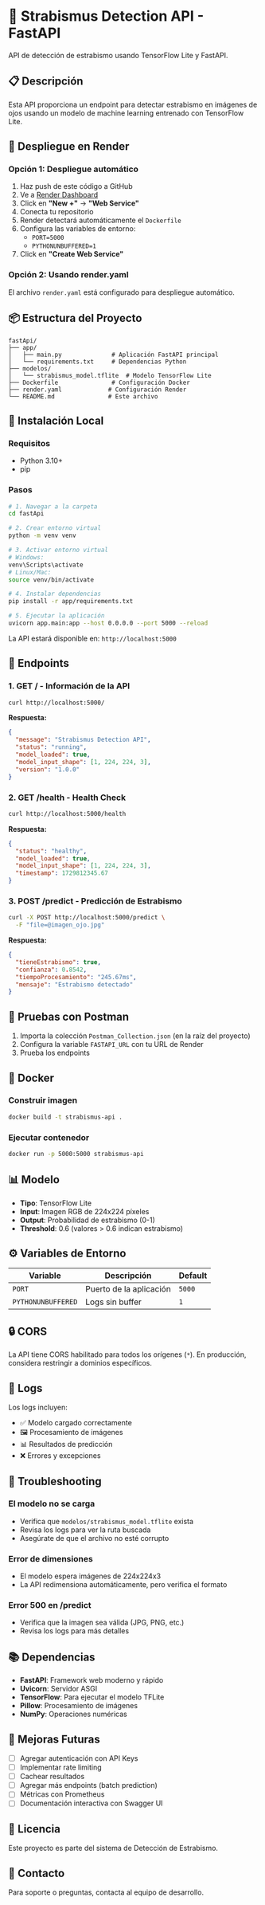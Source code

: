 # 🤖 Strabismus Detection API - FastAPI

API de detección de estrabismo usando TensorFlow Lite y FastAPI.

## 📋 Descripción

Esta API proporciona un endpoint para detectar estrabismo en imágenes de ojos usando un modelo de machine learning entrenado con TensorFlow Lite.

## 🚀 Despliegue en Render

### Opción 1: Despliegue automático

1. Haz push de este código a GitHub
2. Ve a [Render Dashboard](https://dashboard.render.com/)
3. Click en **"New +"** → **"Web Service"**
4. Conecta tu repositorio
5. Render detectará automáticamente el `Dockerfile`
6. Configura las variables de entorno:
   - `PORT=5000`
   - `PYTHONUNBUFFERED=1`
7. Click en **"Create Web Service"**

### Opción 2: Usando render.yaml

El archivo `render.yaml` está configurado para despliegue automático.

## 📦 Estructura del Proyecto

```
fastApi/
├── app/
│   ├── main.py              # Aplicación FastAPI principal
│   └── requirements.txt     # Dependencias Python
├── modelos/
│   └── strabismus_model.tflite  # Modelo TensorFlow Lite
├── Dockerfile               # Configuración Docker
├── render.yaml             # Configuración Render
└── README.md               # Este archivo
```

## 🔧 Instalación Local

### Requisitos
- Python 3.10+
- pip

### Pasos

```bash
# 1. Navegar a la carpeta
cd fastApi

# 2. Crear entorno virtual
python -m venv venv

# 3. Activar entorno virtual
# Windows:
venv\Scripts\activate
# Linux/Mac:
source venv/bin/activate

# 4. Instalar dependencias
pip install -r app/requirements.txt

# 5. Ejecutar la aplicación
uvicorn app.main:app --host 0.0.0.0 --port 5000 --reload
```

La API estará disponible en: `http://localhost:5000`

## 📡 Endpoints

### 1. **GET /** - Información de la API
```bash
curl http://localhost:5000/
```

**Respuesta:**
```json
{
  "message": "Strabismus Detection API",
  "status": "running",
  "model_loaded": true,
  "model_input_shape": [1, 224, 224, 3],
  "version": "1.0.0"
}
```

### 2. **GET /health** - Health Check
```bash
curl http://localhost:5000/health
```

**Respuesta:**
```json
{
  "status": "healthy",
  "model_loaded": true,
  "model_input_shape": [1, 224, 224, 3],
  "timestamp": 1729812345.67
}
```

### 3. **POST /predict** - Predicción de Estrabismo
```bash
curl -X POST http://localhost:5000/predict \
  -F "file=@imagen_ojo.jpg"
```

**Respuesta:**
```json
{
  "tieneEstrabismo": true,
  "confianza": 0.8542,
  "tiempoProcesamiento": "245.67ms",
  "mensaje": "Estrabismo detectado"
}
```

## 🧪 Pruebas con Postman

1. Importa la colección `Postman_Collection.json` (en la raíz del proyecto)
2. Configura la variable `FASTAPI_URL` con tu URL de Render
3. Prueba los endpoints

## 🐳 Docker

### Construir imagen
```bash
docker build -t strabismus-api .
```

### Ejecutar contenedor
```bash
docker run -p 5000:5000 strabismus-api
```

## 📊 Modelo

- **Tipo**: TensorFlow Lite
- **Input**: Imagen RGB de 224x224 píxeles
- **Output**: Probabilidad de estrabismo (0-1)
- **Threshold**: 0.6 (valores > 0.6 indican estrabismo)

## ⚙️ Variables de Entorno

| Variable | Descripción | Default |
|----------|-------------|---------|
| `PORT` | Puerto de la aplicación | `5000` |
| `PYTHONUNBUFFERED` | Logs sin buffer | `1` |

## 🔒 CORS

La API tiene CORS habilitado para todos los orígenes (`*`). En producción, considera restringir a dominios específicos.

## 📝 Logs

Los logs incluyen:
- ✅ Modelo cargado correctamente
- 🖼️ Procesamiento de imágenes
- 📊 Resultados de predicción
- ❌ Errores y excepciones

## 🐛 Troubleshooting

### El modelo no se carga
- Verifica que `modelos/strabismus_model.tflite` exista
- Revisa los logs para ver la ruta buscada
- Asegúrate de que el archivo no esté corrupto

### Error de dimensiones
- El modelo espera imágenes de 224x224x3
- La API redimensiona automáticamente, pero verifica el formato

### Error 500 en /predict
- Verifica que la imagen sea válida (JPG, PNG, etc.)
- Revisa los logs para más detalles

## 📚 Dependencias

- **FastAPI**: Framework web moderno y rápido
- **Uvicorn**: Servidor ASGI
- **TensorFlow**: Para ejecutar el modelo TFLite
- **Pillow**: Procesamiento de imágenes
- **NumPy**: Operaciones numéricas

## 🚀 Mejoras Futuras

- [ ] Agregar autenticación con API Keys
- [ ] Implementar rate limiting
- [ ] Cachear resultados
- [ ] Agregar más endpoints (batch prediction)
- [ ] Métricas con Prometheus
- [ ] Documentación interactiva con Swagger UI

## 📄 Licencia

Este proyecto es parte del sistema de Detección de Estrabismo.

## 👥 Contacto

Para soporte o preguntas, contacta al equipo de desarrollo.
